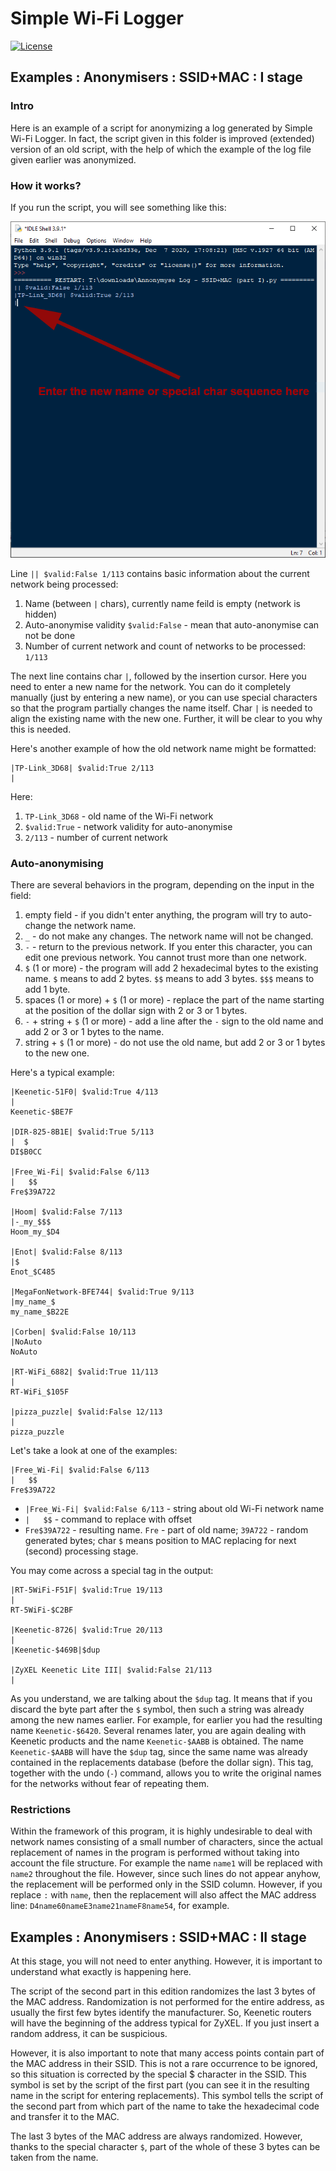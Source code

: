 # Simple Wi-Fi Logger
[![License](https://img.shields.io/badge/LICENSE-GPL%20v3.0-green?style=flat-square)](/LICENSE) 

## Examples : Anonymisers : SSID+MAC : I stage

### Intro
Here is an example of a script for anonymizing a log generated by Simple Wi-Fi Logger. In fact, the script given in this folder is improved (extended) version of an old script, with the help of which the example of the log file given earlier was anonymized.

### How it works?
If you run the script, you will see something like this:

<img src="https://github.com/averov90/Simple-Wi-Fi-Logger/raw/master/examples of log processors/Anonymisers/SSID+MAC/screenshot.png" width="768" alt="Screenshot of the program window">

Line `|| $valid:False 1/113` contains basic information about the current network being processed:
1. Name (between `|` chars), currently name feild is empty (network is hidden)
2. Auto-anonymise validity `$valid:False` - mean that auto-anonymise can not be done
3. Number of current network and count of networks to be processed: `1/113`

The next line contains char `|`, followed by the insertion cursor. 
Here you need to enter a new name for the network. You can do it completely manually (just by entering a new name), or you can use special characters so that the program partially changes the name itself.
Char `|` is needed to align the existing name with the new one. Further, it will be clear to you why this is needed.

Here's another example of how the old network name might be formatted:
```
|TP-Link_3D68| $valid:True 2/113
|
```

Here:
1. `TP-Link_3D68` - old name of the Wi-Fi network
2. `$valid:True` - network validity for auto-anonymise
3. `2/113` - number of current network

### Auto-anonymising
There are several behaviors in the program, depending on the input in the field:
1. empty field - if you didn't enter anything, the program will try to auto-change the network name.
2. `_` - do not make any changes. The network name will not be changed.
3. `-` - return to the previous network. If you enter this character, you can edit one previous network. You cannot trust more than one network.
4. `$` (1 or more) - the program will add 2 hexadecimal bytes to the existing name. `$` means to add 2 bytes. `$$` means to add 3 bytes. `$$$` means to add 1 byte.
5. spaces (1 or more) + `$` (1 or more) - replace the part of the name starting at the position of the dollar sign with 2 or 3 or 1 bytes.
6. `-` + string + `$` (1 or more) - add a line after the `-` sign to the old name and add 2 or 3 or 1 bytes to the name.
7. string + `$` (1 or more) - do not use the old name, but add 2 or 3 or 1 bytes to the new one.

Here's a typical example:
```
|Keenetic-51F0| $valid:True 4/113
|
Keenetic-$BE7F

|DIR-825-8B1E| $valid:True 5/113
|  $
DI$B0CC

|Free_Wi-Fi| $valid:False 6/113
|   $$
Fre$39A722

|Hoom| $valid:False 7/113
|-_my_$$$
Hoom_my_$D4

|Enot| $valid:False 8/113
|$
Enot_$C485

|MegaFonNetwork-BFE744| $valid:True 9/113
|my_name_$
my_name_$B22E

|Corben| $valid:False 10/113
|NoAuto
NoAuto

|RT-WiFi_6882| $valid:True 11/113
|
RT-WiFi_$105F

|pizza_puzzle| $valid:False 12/113
|
pizza_puzzle
```

Let's take a look at one of the examples:
```
|Free_Wi-Fi| $valid:False 6/113
|   $$
Fre$39A722
```
* `|Free_Wi-Fi| $valid:False 6/113` - string about old Wi-Fi network name
* `|   $$` - command to replace with offset
* `Fre$39A722` - resulting name. `Fre` - part of old name; `39A722` - random generated bytes; char `$` means position to MAC replacing for next (second) processing stage.

You may come across a special tag in the output:
```
|RT-5WiFi-F51F| $valid:True 19/113
|
RT-5WiFi-$C2BF

|Keenetic-8726| $valid:True 20/113
|
|Keenetic-$469B|$dup

|ZyXEL Keenetic Lite III| $valid:False 21/113
|
```

As you understand, we are talking about the `$dup` tag.
It means that if you discard the byte part after the `$` symbol, then such a string was already among the new names earlier.
For example, for earlier you had the resulting name `Keenetic-$6420`. 
Several renames later, you are again dealing with Keenetic products and the name `Keenetic-$AABB` is obtained. 
The name `Keenetic-$AABB` will have the `$dup` tag, since the same name was already contained in the replacements database (before the dollar sign). 
This tag, together with the undo (`-`) command, allows you to write the original names for the networks without fear of repeating them.

### Restrictions
Within the framework of this program, it is highly undesirable to deal with network names consisting of a small number of characters, since the actual replacement of names in the program is performed without taking into account the file structure. 
For example the name `name1` will be replaced with `name2` throughout the file. 
However, since such lines do not appear anyhow, the replacement will be performed only in the SSID column. 
However, if you replace `:` with `name`, then the replacement will also affect the MAC address line: `D4name60nameE3name21nameF8name54`, for example.

## Examples : Anonymisers : SSID+MAC : II stage
At this stage, you will not need to enter anything. However, it is important to understand what exactly is happening here.

The script of the second part in this edition randomizes the last 3 bytes of the MAC address. 
Randomization is not performed for the entire address, as usually the first few bytes identify the manufacturer. 
So, Keenetic routers will have the beginning of the address typical for ZyXEL. 
If you just insert a random address, it can be suspicious.

However, it is also important to note that many access points contain part of the MAC address in their SSID. 
This is not a rare occurrence to be ignored, so this situation is corrected by the special $ character in the SSID. 
This symbol is set by the script of the first part (you can see it in the resulting name in the script for entering replacements). 
This symbol tells the script of the second part from which part of the name to take the hexadecimal code and transfer it to the MAC.

The last 3 bytes of the MAC address are always randomized. However, thanks to the special character `$`, part of the whole of these 3 bytes can be taken from the name.